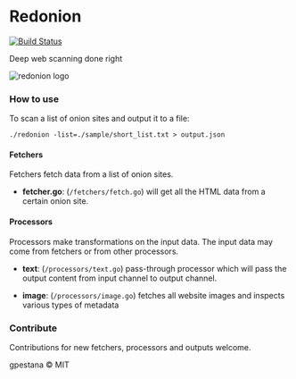 # Redonion

[![Build Status](https://travis-ci.org/gpestana/redonion.svg?branch=master)](https://travis-ci.org/gpestana/redonion)

Deep web scanning done right

![redonion logo](https://raw.githubusercontent.com/gpestana/redonion/master/redonion.png)

### How to use

To scan a list of onion sites and output it to a file:

`./redonion -list=./sample/short_list.txt > output.json`


#### Fetchers

Fetchers fetch data from a list of onion sites.

- **fetcher.go**: (`/fetchers/fetch.go`) will get all the HTML data from a 
certain onion site.

#### Processors

Processors make transformations on the input data. The input data may come from
fetchers or from other processors.

- **text**: (`/processors/text.go`) pass-through processor which will pass the
output content from input channel to output channel.

- **image**: (`/processors/image.go`) fetches all website images and inspects
various types of metadata

### Contribute

Contributions for new fetchers, processors and outputs welcome.

gpestana © MIT
